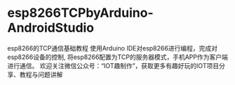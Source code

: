 # esp8266TCPbyArduino-AndroidStudio
esp8266的TCP通信基础教程
使用Arduino IDE对esp8266进行编程，完成对esp8266设备的控制,
将esp8266配置为TCP的服务器模式，手机APP作为客户端进行通信。
欢迎关注微信公众号：“IOT趣制作”，获取更多有趣好玩的IOT项目分享、教程与问题讲解

